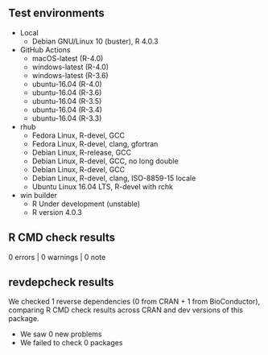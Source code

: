

## Test environments

* Local
  * Debian GNU/Linux 10 (buster), R 4.0.3
* GitHub Actions
  * macOS-latest (R-4.0)
  * windows-latest (R-4.0)
  * windows-latest (R-3.6)
  * ubuntu-16.04 (R-4.0)
  * ubuntu-16.04 (R-3.6)
  * ubuntu-16.04 (R-3.5)
  * ubuntu-16.04 (R-3.4)
  * ubuntu-16.04 (R-3.3)
* rhub
  * Fedora Linux, R-devel, GCC
  * Fedora Linux, R-devel, clang, gfortran
  * Debian Linux, R-release, GCC
  * Debian Linux, R-devel, GCC, no long double
  * Debian Linux, R-devel, GCC
  * Debian Linux, R-devel, clang, ISO-8859-15 locale
  * Ubuntu Linux 16.04 LTS, R-devel with rchk
* win builder
  * R Under development (unstable)
  * R version 4.0.3

## R CMD check results

0 errors | 0 warnings | 0 note

## revdepcheck results

We checked 1 reverse dependencies (0 from CRAN + 1 from BioConductor), comparing R CMD check results across CRAN and dev versions of this package.

 * We saw 0 new problems
 * We failed to check 0 packages
